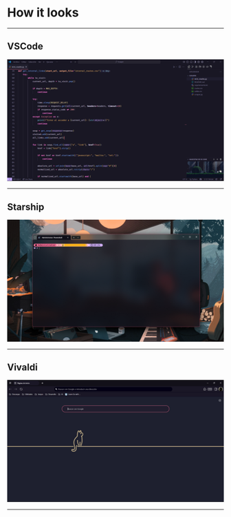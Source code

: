 # How it looks

---

## VSCode

<img src="Images\vscode.png" alt="image"/>

---

## Starship

<img src="Images\starship.png" alt="image"/>

---

## Vivaldi

<img src="Images\vivaldi.png" alt="image"/>

---
